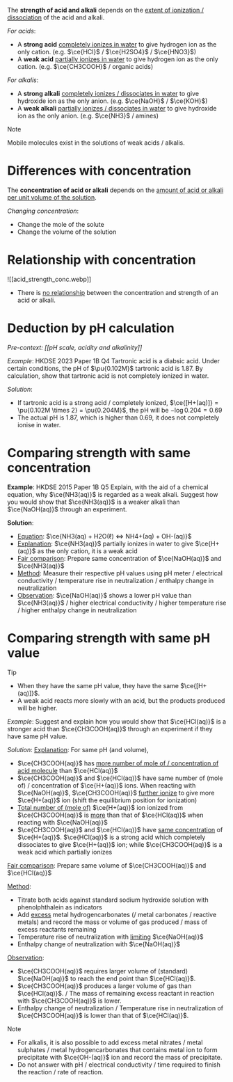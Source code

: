 The **strength of acid and alkali** depends on the <u>extent of ionization / dissociation</u> of the acid and alkali.

*For acids*:
- A **strong acid** <u>completely ionizes in water</u> to give hydrogen ion as the only cation. (e.g. $\ce{HCl}$ / $\ce{H2SO4}$ / $\ce{HNO3}$)
- A **weak acid** <u>partially ionizes in water</u> to give hydrogen ion as the only cation. (e.g. $\ce{CH3COOH}$ / organic acids)

*For alkalis*:
- A **strong alkali** <u>completely ionizes / dissociates in water</u> to give hydroxide ion as the only anion. (e.g. $\ce{NaOH}$ / $\ce{KOH}$)
- A **weak alkali** <u>partially ionizes / dissociates in water</u> to give hydroxide ion as the only anion. (e.g. $\ce{NH3}$ / amines)

> [!note]
> Mobile molecules exist in the solutions of weak acids / alkalis.

# Differences with concentration
The **concentration of acid or alkali** depends on the <u>amount of acid or alkali per unit volume of the solution</u>.

*Changing concentration*:
- Change the mole of the solute
- Change the volume of the solution

# Relationship with concentration
![[acid_strength_conc.webp]]
- There is <u>no relationship</u> between the concentration and strength of an acid or alkali.

# Deduction by pH calculation
*Pre-context: [[pH scale, acidity and alkalinity]]*

*Example*: HKDSE 2023 Paper 1B Q4
Tartronic acid is a diabsic acid. Under certain conditions, the pH of $\pu{0.102M}$ tartronic acid is 1.87. By calculation, show that tartronic acid is not completely ionized in water.

*Solution*:
- If tartronic acid is a strong acid / completely ionized,
  $\ce{[H+(aq)]} = \pu{0.102M \times 2} = \pu{0.204M}$,
  the pH will be $-\log 0.204 = 0.69$
- The actual pH is 1.87, which is higher than 0.69, it does not completely ionise in water.

# Comparing strength with same concentration
**Example**: HKDSE 2015 Paper 1B Q5
Explain, with the aid of a chemical equation, why $\ce{NH3(aq)}$ is regarded as a weak alkali. Suggest how you would show that $\ce{NH3(aq)}$ is a weaker alkali than $\ce{NaOH(aq)}$ through an experiment.

**Solution**:
- <u>Equation</u>: $\ce{NH3(aq) + H2O(ℓ) <=> NH4+(aq) + OH-(aq)}$
- <u>Explanation</u>: $\ce{NH3(aq)}$ partially ionizes in water to give $\ce{H+(aq)}$ as the only cation, it is a weak acid
- <u>Fair comparison</u>: Prepare same concentration of $\ce{NaOH(aq)}$ and $\ce{NH3(aq)}$
- <u>Method</u>: Measure their respective pH values using pH meter / electrical conductivity / temperature rise in neutralization / enthalpy change in neutralization
- <u>Observation</u>: $\ce{NaOH(aq)}$ shows a lower pH value than $\ce{NH3(aq)}$ / higher electrical conductivity / higher temperature rise / higher enthalpy change in neutralization

# Comparing strength with same pH value
> [!tip]
> - When they have the same pH value, they have the same $\ce{[H+(aq)]}$.
> - A weak acid reacts more slowly with an acid, but the products produced will be higher.

*Example*:
Suggest and explain how you would show that $\ce{HCl(aq)}$ is a stronger acid than $\ce{CH3COOH(aq)}$ through an experiment if they have same pH value.

*Solution*:
<u>Explanation</u>:
For same pH (and volume),
- $\ce{CH3COOH(aq)}$ has <u>more number of mole of / concentration of acid molecule</u> than $\ce{HCl(aq)}$
- $\ce{CH3COOH(aq)}$ and $\ce{HCl(aq)}$ have same number of (mole of) / concentration of $\ce{H+(aq)}$ ions. When reacting with $\ce{NaOH(aq)}$, $\ce{CH3COOH(aq)}$ <u>further ionize</u> to give more $\ce{H+(aq)}$ ion (shift the equilibrium position for ionization)
- <u>Total number of (mole of)</u> $\ce{H+(aq)}$ ion ionized from $\ce{CH3COOH(aq)}$ is <u>more</u> than that of $\ce{HCl(aq)}$ when reacting with $\ce{NaOH(aq)}$
- $\ce{CH3COOH(aq)}$ and $\ce{HCl(aq)}$ have <u>same concentration</u> of $\ce{H+(aq)}$. $\ce{HCl(aq)}$ is a strong acid which completely dissociates to give $\ce{H+(aq)}$ ion; while $\ce{CH3COOH(aq)}$ is a weak acid which partially ionizes

<u>Fair comparison</u>: Prepare same volume of $\ce{CH3COOH(aq)}$ and $\ce{HCl(aq)}$

<u>Method</u>:
- Titrate both acids against standard sodium hydroxide solution with phenolphthalein as indicators
- Add <u>excess</u> metal hydrogencarbonates (/ metal carbonates / reactive metals) and record the mass or volume of gas produced / mass of excess reactants remaining
- Temperature rise of neutralization with <u>limiting</u> $\ce{NaOH(aq)}$
- Enthalpy change of neutralization with $\ce{NaOH(aq)}$

<u>Observation</u>:
- $\ce{CH3COOH(aq)}$ requires larger volume of (standard) $\ce{NaOH(aq)}$ to reach the end point than $\ce{HCl(aq)}$.
- $\ce{CH3COOH(aq)}$ produces a larger volume of gas than $\ce{HCl(aq)}$. / The mass of remaining excess reactant in reaction with $\ce{CH3COOH(aq)}$ is lower.
- Enthalpy change of neutralization / Temperature rise in neutralization of $\ce{CH3COOH(aq)}$ is lower than that of $\ce{HCl(aq)}$.

> [!note]
> - For alkalis, it is also possible to add excess metal nitrates / metal sulphates / metal hydrogencarbonates that contains metal ion to form precipitate with $\ce{OH-(aq)}$ ion and record the mass of precipitate.
> - Do not answer with pH / electrical conductivity / time required to finish the reaction / rate of reaction.

